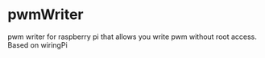 # pwmWriter
pwm writer for raspberry pi that allows you write pwm without root access. Based on wiringPi
